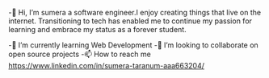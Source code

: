  -👋 Hi, I’m sumera a software engineer.I enjoy creating things that live on the internet. Transitioning to tech has enabled me to continue my passion for learning and embrace my status as a forever student.
 
 -🌱 I’m currently learning Web Development
 -💞️ I’m looking to collaborate on open source projects
 -📫 How to reach me https://www.linkedin.com/in/sumera-taranum-aaa663204/

